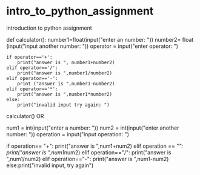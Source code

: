 # intro_to_python_assignment
introduction to python assignment


def calculator():
    number1=float(input("enter an number: "))
    number2= float (input("input another number: "))
    operator = input("enter operator: ")
   

    if operator=='+':
        print("answer is ", number1+number2)
    elif operator=='/':
        print("answer is ",number1/number2)
    elif operator=='-':
        print ("answer is ",number1-number2)
    elif operator=='*':
        print("answer is ",number1*number2)
    else:
        print("invalid input try again: ")

calculator()
OR


num1 = int(input("enter a number: "))
num2 = int(input("enter another number: "))
operation = input("input operation: ")

if operation== "+":
     print("answer is ",num1+num2)
elif operation == "*":
     print("answer is ",num1*num2)
elif operation=="/":
     print("answer is ",num1/num2)
elif operation=="-":
     print("answer is ",num1-num2)
else:print("invalid input, try again")

